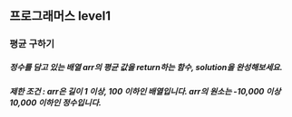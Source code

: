## 프로그래머스 level1
### 평균 구하기
##### 정수를 담고 있는 배열 arr의 평균 값을 return하는 함수, solution을 완성해보세요.
##### 제한 조건 : arr은 길이 1 이상, 100 이하인 배열입니다. arr의 원소는 -10,000 이상 10,000 이하인 정수입니다.
